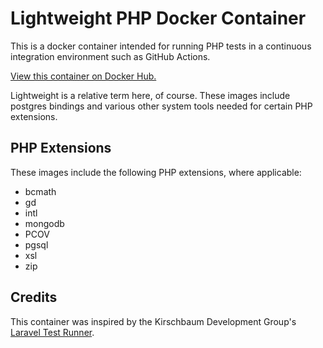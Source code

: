 # Lightweight PHP Docker Container

This is a docker container intended for running PHP tests in a continuous integration environment such as GitHub Actions.

[View this container on Docker Hub.](https://hub.docker.com/r/stagerightlabs/php-test-runner)

Lightweight is a relative term here, of course. These images include postgres bindings and various other system tools needed for certain PHP extensions.

## PHP Extensions

These images include the following PHP extensions, where applicable:

- bcmath
- gd
- intl
- mongodb
- PCOV
- pgsql
- xsl
- zip

## Credits

This container was inspired by the Kirschbaum Development Group's [Laravel Test Runner](https://github.com/kirschbaum-development/laravel-test-runner-container).

